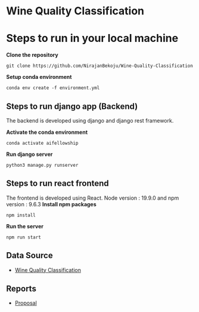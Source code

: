 # Wine Quality Classification

# Steps to run in your local machine
**Clone the repository**

```
git clone https://github.com/NirajanBekoju/Wine-Quality-Classification
```

**Setup conda environment**

```
conda env create -f environment.yml
```

## Steps to run django app (Backend)
The backend is developed using django and django rest framework.

**Activate the conda environment**
```
conda activate aifellowship
```

**Run django server**
```
python3 manage.py runserver
```

## Steps to run react frontend
The frontend is developed using React. Node version : 19.9.0 and npm version : 9.6.3
**Install npm packages**
```
npm install 
```

**Run the server**
```
npm run start
```


## Data Source
- [Wine Quality Classification](https://archive.ics.uci.edu/ml/datasets/wine+quality)

## Reports
- [Proposal](https://github.com/NirajanBekoju/Wine-Quality-Classification/blob/master/Proposal/main.pdf)

